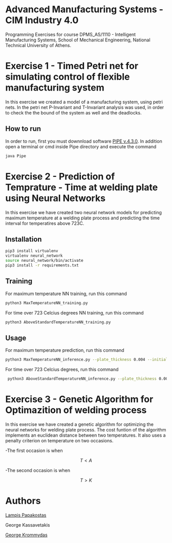 # Advanced Manufacturing Systems - CIM Industry 4.0 

Programming Exercises for course DPMS_AS/1110 - Intelligent Manufacturing Systems, School of Mechanical Engineering, National Technical University of Athens.

# Exercise 1 - Timed Petri net for simulating control of flexible manufacturing system
  
In this exercise we created a model of a manufacturing system, using petri nets. In the petri net P-Invariant and T-Invariant analysis was used, in order to check the the bound of the system as well and the deadlocks. 

## How to run

In order to run, first you must downnload software [PIPE v.4.3.0](https://sourceforge.net/projects/pipe2/).
In addition open a terminal or cmd inside Pipe directory and execute the command
```bash
java Pipe
```

# Exercise 2 - Prediction of Temprature - Time at welding plate using Neural Networks

In this exercise we have created two neural network models for predicting maximum temperature at a welding plate process and predicting the time interval for temperatires above 723C.

## Installation

```bash
pip3 install virtualenv
virtualenv neural_network
source neural_network/bin/activate
pip3 install -r requirements.txt
```
## Training

For maximum temperature NN training, run this command

```bash
python3 MaxTemperatureNN_training.py
```

For time over 723 Celcius degrees NN training, run this command

```bash
python3 AboveStandardTemperatureNN_training.py
```
## Usage

For maximum temperature prediction, run this command

```bash
python3 MaxTemperatureNN_inference.py --plate_thickness 0.004 --initial_temperature 180 --heat_input 900 --electrode_velocity 0.004 --X 0.0 --Y 0.02 --Z 0.002
```

For time over 723 Celcius degrees, run this command

```bash
 python3 AboveStandardTemperatureNN_inference.py --plate_thickness 0.005 --initial_temperature 200 --heat_input 1200 --electrode_velocity 0.0035 --X 0.025 --Y 0.025 --Z 0.0025 
```

# Exercise 3 - Genetic Algorithm for Optimazition of welding process

In this exercise we have created a genetic algorithm for optimizing the neural networks for welding plate process. 
The cost funtion of the algorithm implements an euclidean distance between two temperatures. It also uses a penalty criterion on temperature on two occasions.

-The first occasion is when  
```math
      T \lt A
```
-The second occasion is when
```math
    T \gt K
```
# Authors

[Lampis Papakostas](https://github.com/LPapakostas)

George Kassavetakis

[George Krommydas](https://github.com/GeoKrom)
